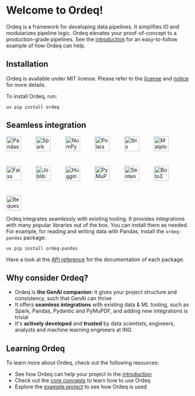 # Welcome to Ordeq!

Ordeq is a framework for developing data pipelines.
It simplifies IO and modularizes pipeline logic.
Ordeq elevates your proof-of-concept to a production-grade pipelines.
See the [introduction][intro] for an easy-to-follow example of how Ordeq can help.

## Installation

Ordeq is available under MIT license.
Please refer to the [license][license] and [notice][notice] for more details.

To install Ordeq, run:

```shell
uv pip install ordeq
```

## Seamless integration

<!-- Data processing library logos -->
<div style="display: flex; gap: 40px; align-items: center; flex-wrap: wrap;">
  <img src="https://raw.githubusercontent.com/pandas-dev/pandas/main/web/pandas/static/img/pandas_mark.svg" alt="Pandas" height="40"/>
  <img src="https://upload.wikimedia.org/wikipedia/commons/f/f3/Apache_Spark_logo.svg" alt="Spark" height="40"/>
  <img src="https://numpy.org/images/logo.svg" alt="NumPy" height="40"/>
  <img src="https://www.pola.rs/assets/img/logo.svg" alt="Polars" height="40"/>
  <img src="https://ibis-project.org/_static/ibis-logo.svg" alt="Ibis" height="40"/>
  <img src="https://matplotlib.org/_static/images/logo2.svg" alt="Matplotlib" height="40"/>
  <img src="https://raw.githubusercontent.com/facebookresearch/faiss/main/resources/faiss_logo.png" alt="Faiss" height="40"/>
  <img src="https://joblib.readthedocs.io/en/latest/_static/joblib-logo-light.svg" alt="Joblib" height="40"/>
  <img src="https://huggingface.co/front/assets/huggingface_logo.svg" alt="HuggingFace" height="40"/>
  <img src="https://pymupdf.readthedocs.io/en/latest/_static/logo.png" alt="PyMuPDF" height="40"/>
  <img src="https://www.sbert.net/_static/logo.png" alt="SentenceTransformers" height="40"/>
  <img src="https://boto3.amazonaws.com/v1/documentation/api/latest/_static/boto3.png" alt="Boto3" height="40"/>
  <img src="https://requests.readthedocs.io/en/latest/_static/requests-logo.png" alt="Requests" height="40"/>
</div>

Ordeq integrates seamlessly with existing tooling.
It provides integrations with many popular libraries out of the box.
You can install them as needed.
For example, for reading and writing data with Pandas, install the `ordeq-pandas` package:

```shell
uv pip install ordeq-pandas
```

Have a look at the [API reference][api-ref] for the documentation of each package.

## Why consider Ordeq?

- Ordeq is **the GenAI companion**: it gives your project structure and consistency, such that GenAI can thrive
- It offers **seamless integrations** with existing data & ML tooling, such as Spark, Pandas, Pydantic and PyMuPDF, and
  adding new integrations is trivial
- It's **actively developed** and **trusted** by data scientists, engineers, analysts and machine learning engineers at
  ING

## Learning Ordeq

To learn more about Ordeq, check out the following resources:

- See how Ordeq can help your project in the [introduction][intro]
- Check out the [core concepts][core-concepts] to learn how to use Ordeq
- Explore the [example project][example-project] to see how Ordeq is used

[core-concepts]: docs/getting-started/concepts/io.md

[api-ref]: docs/api/ordeq/types.md

[intro]: docs/getting-started/introduction.md

[example-project]: docs/guides/examples/example-project/README.md

[license]: ./LICENSE

[notice]: ./NOTICE

